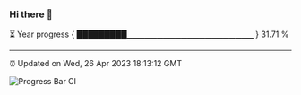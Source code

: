 ### Hi there 👋

⏳ Year progress { █████████▁▁▁▁▁▁▁▁▁▁▁▁▁▁▁▁▁▁▁▁▁ } 31.71 %

---

⏰ Updated on Wed, 26 Apr 2023 18:13:12 GMT

![Progress Bar CI](https://github.com/liununu/liununu/workflows/Progress%20Bar%20CI/badge.svg)
